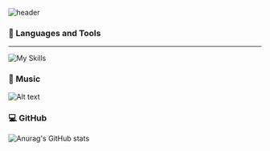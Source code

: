 ![header](https://capsule-render.vercel.app/api?type=waving&color=gradient&height=100&section=header&text=🍀🍄Hey%20Everyone!🍄🍀&fontSize=50)



### 🚀 Languages and Tools
---
![My Skills](https://skillicons.dev/icons?i=js,html,css,java,kotlin,androidstudio,anaconda,blender,cpp,cs,octave,php,py,rust,vscode,visualstudio)

### 🎵 Music 
![Alt text](https://spotify-recently-played-readme.vercel.app/api?user=malaklovesunicorns&unique={true|1|on|yes})

### 💻 GitHub 
![Anurag's GitHub stats](https://github-readme-stats.vercel.app/api?username=euphoric7807&show_icons=true&theme=radical)


